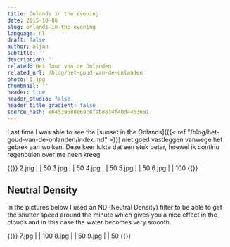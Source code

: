 ```yaml
---
title: Onlands in the evening
date: 2015-10-06
slug: onlands-in-the-evening
language: nl
draft: false
author: aljan
subtitle: ''
description: ''
related: Het Goud van de Omlanden
related_url: /blog/het-goud-van-de-onlanden
photo: 1.jpg
thumbnail: ''
header: true
header_studio: false
header_title_gradient: false
source_hash: e64539688e69cefab8634f40d4463691
---
```


Last time I was able to see the [sunset in the Onlands]({{< ref "/blog/het-goud-van-de-onlanden/index.md" >}}) niet goed vastleggen vanwege het gebrek aan wolken. Deze keer lukte dat een stuk beter, hoewel ik continu regenbuien over me heen kreeg.

{{<photos>}}
2.jpg |  | 50
3.jpg |  | 50
4.jpg |  | 50
5.jpg |  | 50
6.jpg |  | 100
{{</photos>}}

## Neutral Density
In the pictures below I used an ND (Neutral Density) filter to be able to get the shutter speed around the minute which gives you a nice effect in the clouds and in this case the water becomes very smooth.

{{<photos footnote="All photos were shot with the Canon 6D with the Canon 25mm F2.8 IS USM." >}}
7.jpg |  | 100
8.jpg |  | 50
9.jpg |  | 50
{{</photos>}}